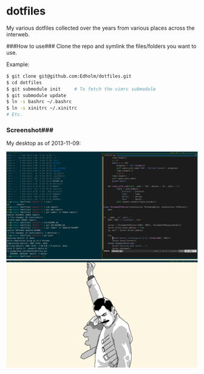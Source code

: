dotfiles
========
My various dotfiles collected over the years from various places across the interweb.

###How to use###
Clone the repo and symlink the files/folders you want to use.

Example:

 ```bash
$ git clone git@github.com:Edholm/dotfiles.git  
$ cd dotfiles  
$ git submodule init     # To fetch the vimrc submodule
$ git submodule update
$ ln -s bashrc ~/.bashrc
$ ln -s xinitrc ~/.xinitrc
# Etc.
```

### Screenshot###
My desktop as of 2013-11-09:

![i3, urxvt and custom conkyrc as status feeder](2013-11-09-i3-busy.png "Busy")
![Clean desktop](2013-11-09-i3-clean.png "Clean")

